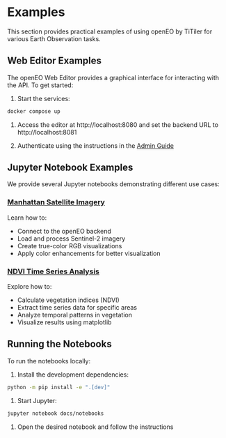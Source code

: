 # Examples

This section provides practical examples of using openEO by TiTiler for various Earth Observation tasks.

## Web Editor Examples

The openEO Web Editor provides a graphical interface for interacting with the API. To get started:

1. Start the services:

```bash
docker compose up
```

1. Access the editor at http://localhost:8080 and set the backend URL to http://localhost:8081

2. Authenticate using the instructions in the [Admin Guide](../admin-guide.md#authentication)

## Jupyter Notebook Examples

We provide several Jupyter notebooks demonstrating different use cases:

### [Manhattan Satellite Imagery](../notebooks/manhattan.ipynb)

Learn how to:

- Connect to the openEO backend
- Load and process Sentinel-2 imagery
- Create true-color RGB visualizations
- Apply color enhancements for better visualization

### [NDVI Time Series Analysis](../notebooks/ndvi_time_series.ipynb)

Explore how to:

- Calculate vegetation indices (NDVI)
- Extract time series data for specific areas
- Analyze temporal patterns in vegetation
- Visualize results using matplotlib

## Running the Notebooks

To run the notebooks locally:

1. Install the development dependencies:

```bash
python -m pip install -e ".[dev]"
```

1. Start Jupyter:

```bash
jupyter notebook docs/notebooks
```

1. Open the desired notebook and follow the instructions
